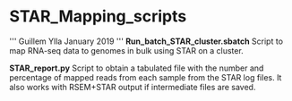 # STAR_Mapping_scripts
'''
Guillem Ylla
January 2019
'''
**Run_batch_STAR_cluster.sbatch** Script to map RNA-seq data to genomes in bulk using STAR on a cluster.

**STAR_report.py** Script to obtain a tabulated file with the number and percentage of mapped reads from each sample from the STAR log files. It also works with RSEM+STAR output if intermediate files are saved.
    
